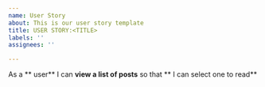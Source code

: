 ```yaml
---
name: User Story
about: This is our user story template
title: USER STORY:<TITLE>
labels: ''
assignees: ''

---
```


As a ** user** I can **view a list of posts** so that ** I can select one to read**
